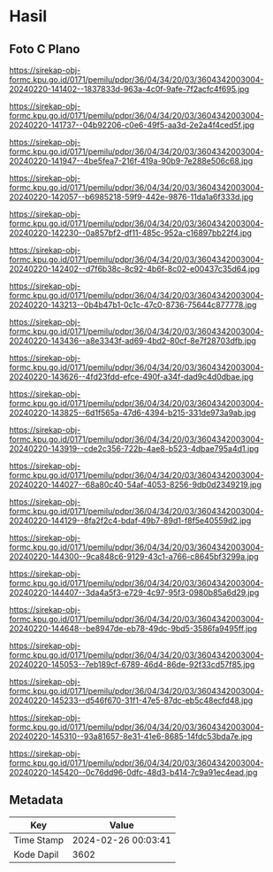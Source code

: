 # Hasil

## Foto C Plano

https://sirekap-obj-formc.kpu.go.id/0171/pemilu/pdpr/36/04/34/20/03/3604342003004-20240220-141402--1837833d-963a-4c0f-9afe-7f2acfc4f695.jpg

https://sirekap-obj-formc.kpu.go.id/0171/pemilu/pdpr/36/04/34/20/03/3604342003004-20240220-141737--04b92206-c0e6-49f5-aa3d-2e2a4f4ced5f.jpg

https://sirekap-obj-formc.kpu.go.id/0171/pemilu/pdpr/36/04/34/20/03/3604342003004-20240220-141947--4be5fea7-216f-419a-90b9-7e288e506c68.jpg

https://sirekap-obj-formc.kpu.go.id/0171/pemilu/pdpr/36/04/34/20/03/3604342003004-20240220-142057--b6985218-59f9-442e-9876-11da1a6f333d.jpg

https://sirekap-obj-formc.kpu.go.id/0171/pemilu/pdpr/36/04/34/20/03/3604342003004-20240220-142230--0a857bf2-df11-485c-952a-c16897bb22f4.jpg

https://sirekap-obj-formc.kpu.go.id/0171/pemilu/pdpr/36/04/34/20/03/3604342003004-20240220-142402--d7f6b38c-8c92-4b6f-8c02-e00437c35d64.jpg

https://sirekap-obj-formc.kpu.go.id/0171/pemilu/pdpr/36/04/34/20/03/3604342003004-20240220-143213--0b4b47b1-0c1c-47c0-8736-75644c877778.jpg

https://sirekap-obj-formc.kpu.go.id/0171/pemilu/pdpr/36/04/34/20/03/3604342003004-20240220-143436--a8e3343f-ad69-4bd2-80cf-8e7f28703dfb.jpg

https://sirekap-obj-formc.kpu.go.id/0171/pemilu/pdpr/36/04/34/20/03/3604342003004-20240220-143626--4fd23fdd-efce-490f-a34f-dad9c4d0dbae.jpg

https://sirekap-obj-formc.kpu.go.id/0171/pemilu/pdpr/36/04/34/20/03/3604342003004-20240220-143825--6d1f565a-47d6-4394-b215-331de973a9ab.jpg

https://sirekap-obj-formc.kpu.go.id/0171/pemilu/pdpr/36/04/34/20/03/3604342003004-20240220-143919--cde2c356-722b-4ae8-b523-4dbae795a4d1.jpg

https://sirekap-obj-formc.kpu.go.id/0171/pemilu/pdpr/36/04/34/20/03/3604342003004-20240220-144027--68a80c40-54af-4053-8256-9db0d2349219.jpg

https://sirekap-obj-formc.kpu.go.id/0171/pemilu/pdpr/36/04/34/20/03/3604342003004-20240220-144129--8fa2f2c4-bdaf-49b7-89d1-f8f5e40559d2.jpg

https://sirekap-obj-formc.kpu.go.id/0171/pemilu/pdpr/36/04/34/20/03/3604342003004-20240220-144300--9ca848c6-9129-43c1-a766-c8645bf3299a.jpg

https://sirekap-obj-formc.kpu.go.id/0171/pemilu/pdpr/36/04/34/20/03/3604342003004-20240220-144407--3da4a5f3-e729-4c97-95f3-0980b85a6d29.jpg

https://sirekap-obj-formc.kpu.go.id/0171/pemilu/pdpr/36/04/34/20/03/3604342003004-20240220-144648--be8947de-eb78-49dc-9bd5-3586fa9495ff.jpg

https://sirekap-obj-formc.kpu.go.id/0171/pemilu/pdpr/36/04/34/20/03/3604342003004-20240220-145053--7eb189cf-6789-46d4-86de-92f33cd57f85.jpg

https://sirekap-obj-formc.kpu.go.id/0171/pemilu/pdpr/36/04/34/20/03/3604342003004-20240220-145233--d546f670-31f1-47e5-87dc-eb5c48ecfd48.jpg

https://sirekap-obj-formc.kpu.go.id/0171/pemilu/pdpr/36/04/34/20/03/3604342003004-20240220-145310--93a81657-8e31-41e6-8685-14fdc53bda7e.jpg

https://sirekap-obj-formc.kpu.go.id/0171/pemilu/pdpr/36/04/34/20/03/3604342003004-20240220-145420--0c76dd96-0dfc-48d3-b414-7c9a91ec4ead.jpg


## Metadata

| Key        | Value               |
| ---------- | ------------------- |
| Time Stamp | 2024-02-26 00:03:41 |
| Kode Dapil | 3602                |



